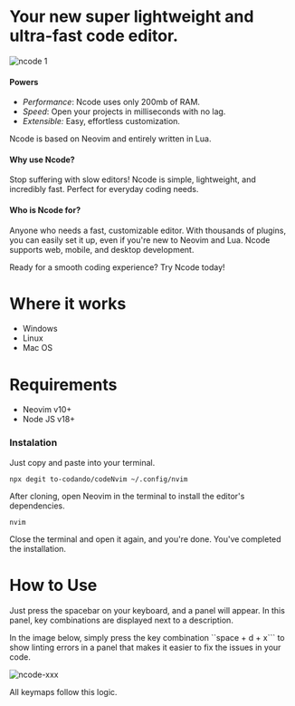 # Your new super lightweight and ultra-fast code editor.

![ncode 1](https://github.com/user-attachments/assets/7f965663-a54e-4a95-8901-e7c879a1c866)

#### Powers

* _Performance_: Ncode uses only 200mb of RAM.
* _Speed_: Open your projects in milliseconds with no lag.
* _Extensible:_ Easy, effortless customization.

Ncode is based on Neovim and entirely written in Lua.

#### Why use Ncode?

Stop suffering with slow editors! Ncode is simple, lightweight, and incredibly fast. Perfect for everyday coding needs.

#### Who is Ncode for?

Anyone who needs a fast, customizable editor. With thousands of plugins, you can easily set it up, even if you're new to Neovim and Lua. Ncode supports web, mobile, and desktop development.

Ready for a smooth coding experience? Try Ncode today!

# Where it works

- Windows
- Linux
- Mac OS

# Requirements

- Neovim v10+
- Node JS v18+

### Instalation

Just copy and paste into your terminal.

```raw
npx degit to-codando/codeNvim ~/.config/nvim
```

After cloning, open Neovim in the terminal to install the editor's dependencies.

```raw
nvim 
```

Close the terminal and open it again, and you're done. You've completed the installation.

# How to Use

Just press the spacebar on your keyboard, and a panel will appear. In this panel, key combinations are displayed next to a description.

In the image below, simply press the key combination ``space + d + x``` to show linting errors in a panel that makes it easier to fix the issues in your code.

![ncode-xxx](https://github.com/user-attachments/assets/bb603f22-b5fa-4fea-b9b3-a1d9b4fc4b47)

All keymaps follow this logic.


